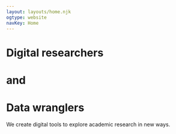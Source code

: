 ```yaml
---
layout: layouts/home.njk
ogtype: website
navKey: Home
---
```


# Digital researchers

# and

# Data wranglers

We create digital tools to explore academic research in new ways.
